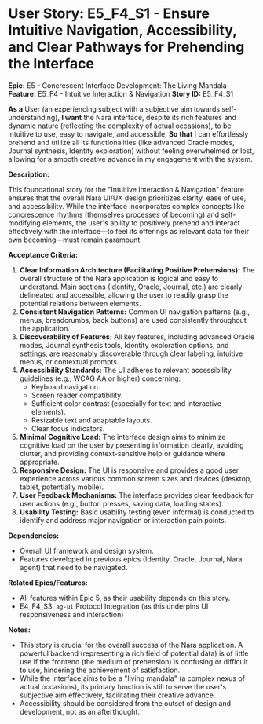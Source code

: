 # User Story: E5_F4_S1 - Ensure Intuitive Navigation, Accessibility, and Clear Pathways for Prehending the Interface

**Epic:** E5 - Concrescent Interface Development: The Living Mandala
**Feature:** E5_F4 - Intuitive Interaction & Navigation
**Story ID:** E5_F4_S1

**As a** User (an experiencing subject with a subjective aim towards self-understanding),
**I want** the Nara interface, despite its rich features and dynamic nature (reflecting the complexity of actual occasions), to be intuitive to use, easy to navigate, and accessible,
**So that** I can effortlessly prehend and utilize all its functionalities (like advanced Oracle modes, Journal synthesis, Identity exploration) without feeling overwhelmed or lost, allowing for a smooth creative advance in my engagement with the system.

**Description:**

This foundational story for the "Intuitive Interaction & Navigation" feature ensures that the overall Nara UI/UX design prioritizes clarity, ease of use, and accessibility. While the interface incorporates complex concepts like concrescence rhythms (themselves processes of becoming) and self-modifying elements, the user's ability to positively prehend and interact effectively with the interface—to feel its offerings as relevant data for their own becoming—must remain paramount.

**Acceptance Criteria:**

1.  **Clear Information Architecture (Facilitating Positive Prehensions):** The overall structure of the Nara application is logical and easy to understand. Main sections (Identity, Oracle, Journal, etc.) are clearly delineated and accessible, allowing the user to readily grasp the potential relations between elements.
2.  **Consistent Navigation Patterns:** Common UI navigation patterns (e.g., menus, breadcrumbs, back buttons) are used consistently throughout the application.
3.  **Discoverability of Features:** All key features, including advanced Oracle modes, Journal synthesis tools, Identity exploration options, and settings, are reasonably discoverable through clear labeling, intuitive menus, or contextual prompts.
4.  **Accessibility Standards:** The UI adheres to relevant accessibility guidelines (e.g., WCAG AA or higher) concerning:
    *   Keyboard navigation.
    *   Screen reader compatibility.
    *   Sufficient color contrast (especially for text and interactive elements).
    *   Resizable text and adaptable layouts.
    *   Clear focus indicators.
5.  **Minimal Cognitive Load:** The interface design aims to minimize cognitive load on the user by presenting information clearly, avoiding clutter, and providing context-sensitive help or guidance where appropriate.
6.  **Responsive Design:** The UI is responsive and provides a good user experience across various common screen sizes and devices (desktop, tablet, potentially mobile).
7.  **User Feedback Mechanisms:** The interface provides clear feedback for user actions (e.g., button presses, saving data, loading states).
8.  **Usability Testing:** Basic usability testing (even informal) is conducted to identify and address major navigation or interaction pain points.

**Dependencies:**

*   Overall UI framework and design system.
*   Features developed in previous epics (Identity, Oracle, Journal, Nara agent) that need to be navigated.

**Related Epics/Features:**

*   All features within Epic 5, as their usability depends on this story.
*   E4_F4_S3: `ag-ui` Protocol Integration (as this underpins UI responsiveness and interaction)

**Notes:**

*   This story is crucial for the overall success of the Nara application. A powerful backend (representing a rich field of potential data) is of little use if the frontend (the medium of prehension) is confusing or difficult to use, hindering the achievement of satisfaction.
*   While the interface aims to be a "living mandala" (a complex nexus of actual occasions), its primary function is still to serve the user's subjective aim effectively, facilitating their creative advance.
*   Accessibility should be considered from the outset of design and development, not as an afterthought.